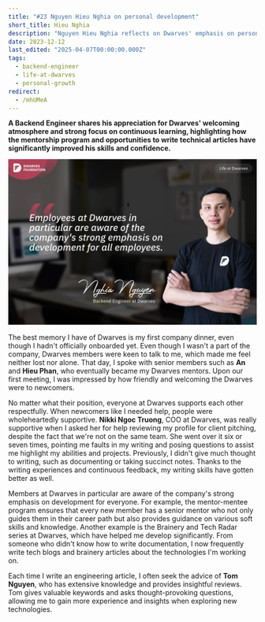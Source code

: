 ```yaml
---
title: "#23 Nguyen Hieu Nghia on personal development"
short_title: Hieu Nghia
description: "Nguyen Hieu Nghia reflects on Dwarves' emphasis on personal development through mentorship, knowledge sharing, and providing supportive guidance to all team members"
date: 2023-12-12
last_edited: "2025-04-07T00:00:00.000Z"
tags:
  - backend-engineer
  - life-at-dwarves
  - personal-growth
redirect:
  - /mhUMeA
---
```


**A Backend Engineer shares his appreciation for Dwarves' welcoming atmosphere and strong focus on continuous learning, highlighting how the mentorship program and opportunities to write technical articles have significantly improved his skills and confidence.**

![Nguyen Hieu Nghia - Backend Engineer at Dwarves](assets/notion-image-1744012607797-lfj0s.webp)

The best memory I have of Dwarves is my first company dinner, even though I hadn't officially onboarded yet. Even though I wasn't a part of the company, Dwarves members were keen to talk to me, which made me feel neither lost nor alone. That day, I spoke with senior members such as **An** and **Hieu Phan**, who eventually became my Dwarves mentors. Upon our first meeting, I was impressed by how friendly and welcoming the Dwarves were to newcomers.

No matter what their position, everyone at Dwarves supports each other respectfully. When newcomers like I needed help, people were wholeheartedly supportive. **Nikki Ngoc Truong**, COO at Dwarves, was really supportive when I asked her for help reviewing my profile for client pitching, despite the fact that we're not on the same team. She went over it six or seven times, pointing me faults in my writing and posing questions to assist me highlight my abilities and projects. Previously, I didn't give much thought to writing, such as documenting or taking succinct notes. Thanks to the writing experiences and continuous feedback, my writing skills have gotten better as well.

Members at Dwarves in particular are aware of the company's strong emphasis on development for everyone. For example, the mentor-mentee program ensures that every new member has a senior mentor who not only guides them in their career path but also provides guidance on various soft skills and knowledge. Another example is the Brainery and Tech Radar series at Dwarves, which have helped me develop significantly. From someone who didn't know how to write documentation, I now frequently write tech blogs and brainery articles about the technologies I'm working on.

Each time I write an engineering article, I often seek the advice of **Tom Nguyen**, who has extensive knowledge and provides insightful reviews. Tom gives valuable keywords and asks thought-provoking questions, allowing me to gain more experience and insights when exploring new technologies.
